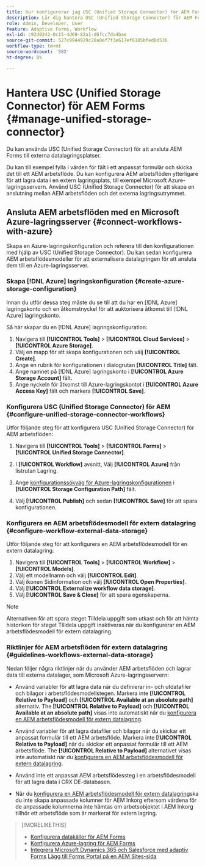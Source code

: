 ```yaml
---
title: Hur konfigurerar jag USC (Unified Storage Connector) för AEM Forms?
description: Lär dig hantera USC (Unified Storage Connector) för AEM Forms. Använd USC (Unified Storage Connector) för att ansluta AEM Forms till externa datalagringsplatser.
role: Admin, Developer, User
feature: Adaptive Forms, Workflow
exl-id: c93d0242-0c15-4d69-82a1-d6fcc7da4bae
source-git-commit: 527c9944929c28a0ef7f3e617ef6185bfed0d536
workflow-type: tm+mt
source-wordcount: '582'
ht-degree: 0%

---
```


# Hantera USC (Unified Storage Connector) för AEM Forms {#manage-unified-storage-connector}

Du kan använda USC (Unified Storage Connector) för att ansluta AEM Forms till externa datalagringsplatser.

Du kan till exempel fylla i värden för fält i ett anpassat formulär och skicka det till ett AEM arbetsflöde. Du kan konfigurera AEM arbetsflöden ytterligare för att lagra data i en extern lagringsplats, till exempel Microsoft Azure-lagringsservern. Använd USC (Unified Storage Connector) för att skapa en anslutning mellan AEM arbetsflöden och det externa lagringsutrymmet.

## Ansluta AEM arbetsflöden med en Microsoft Azure-lagringsserver {#connect-workflows-with-azure}

Skapa en Azure-lagringskonfiguration och referera till den konfigurationen med hjälp av USC (Unified Storage Connector). Du kan sedan konfigurera AEM arbetsflödesmodeller för att externalisera datalagringen för att ansluta dem till en Azure-lagringsserver.

### Skapa [!DNL Azure] lagringskonfiguration {#create-azure-storage-configuration}

Innan du utför dessa steg måste du se till att du har en [!DNL Azure] lagringskonto och en åtkomstnyckel för att auktorisera åtkomst till [!DNL Azure] lagringskonto.

Så här skapar du en [!DNL Azure] lagringskonfiguration:

1. Navigera till **[!UICONTROL Tools]** > **[!UICONTROL Cloud Services]** > **[!UICONTROL Azure Storage]**.
1. Välj en mapp för att skapa konfigurationen och välj **[!UICONTROL Create]**.
1. Ange en rubrik för konfigurationen i dialogrutan **[!UICONTROL Title]** fält.
1. Ange namnet på [!DNL Azure] lagringskonto i **[!UICONTROL Azure Storage Account]** fält.
1. Ange nyckeln för åtkomst till Azure-lagringskontot i **[!UICONTROL Azure Access Key]** fält och markera **[!UICONTROL Save]**.

### Konfigurera USC (Unified Storage Connector) för AEM {#configure-unified-storage-connector-workflows}

Utför följande steg för att konfigurera USC (Unified Storage Connector) för AEM arbetsflöden:

1. Navigera till **[!UICONTROL Tools]** > **[!UICONTROL Forms]** > **[!UICONTROL Unified Storage Connector]**.

1. I **[!UICONTROL Workflow]** avsnitt, Välj **[!UICONTROL Azure]** från listrutan Lagring.
1. Ange [konfigurationssökväg för Azure-lagringskonfigurationen](#create-azure-storage-configuration) i **[!UICONTROL Storage Configuration Path]** fält.
1. Välj **[!UICONTROL Publish]** och sedan **[!UICONTROL Save]** för att spara konfigurationen.

### Konfigurera en AEM arbetsflödesmodell för extern datalagring {#configure-workflow-external-data-storage}

Utför följande steg för att konfigurera en AEM arbetsflödesmodell för en extern datalagring:

1. Navigera till **[!UICONTROL Tools]** > **[!UICONTROL Workflow]** > **[!UICONTROL Models]**.
1. Välj ett modellnamn och välj **[!UICONTROL Edit]**.
1. Välj ikonen Sidinformation och välj **[!UICONTROL Open Properties]**.
1. Välj **[!UICONTROL Externalize workflow data storage]**.
1. Välj **[!UICONTROL Save & Close]** för att spara egenskaperna.

>[!NOTE]
>
>Alternativen för att spara steget Tilldela uppgift som utkast och för att hämta historiken för steget Tilldela uppgift inaktiveras när du konfigurerar en AEM arbetsflödesmodell för extern datalagring.

### Riktlinjer för AEM arbetsflöden för extern datalagring {#guidelines-workflows-external-data-storage}

Nedan följer några riktlinjer när du använder AEM arbetsflöden och lagrar data till externa datalager, som Microsoft Azure-lagringsservern:

* Använd variabler för att lagra data när du definierar in- och utdatafiler och bilagor i arbetsflödesmodellstegen. Markera inte **[!UICONTROL Relative to Payload]** och **[!UICONTROL Available at an absolute path]** alternativ. The **[!UICONTROL Relative to Payload]** och **[!UICONTROL Available at an absolute path]** visas inte automatiskt när du [konfigurera en AEM arbetsflödesmodell för extern datalagring](#configure-workflow-external-data-storage).

* Använd variabler för att lagra datafiler och bilagor när du skickar ett anpassat formulär till ett AEM arbetsflöde. Markera inte **[!UICONTROL Relative to Payload]** när du skickar ett anpassat formulär till ett AEM arbetsflöde. The **[!UICONTROL Relative to Payload]** alternativet visas inte automatiskt när du [konfigurera en AEM arbetsflödesmodell för extern datalagring](#configure-workflow-external-data-storage).

* Använd inte ett anpassat AEM arbetsflödessteg i en arbetsflödesmodell för att lagra data i CRX DE-databasen.

* När du [konfigurera en AEM arbetsflödesmodell för extern datalagring](#configure-workflow-external-data-storage)ska du inte skapa anpassade kolumner för AEM Inkorg eftersom värdena för de anpassade kolumnerna inte hämtas om arbetsobjektet i AEM Inkorg tillhör ett arbetsflöde som är markerat för extern lagring.

>[!MORELIKETHIS]
>
>* [Konfigurera datakällor för AEM Forms](/help/forms/configure-data-sources.md)
>* [Konfigurera Azure-lagring för AEM Forms](/help/forms/configure-azure-storage.md)
>* [Integrera Microsoft Dynamics 365 och Salesforce med adaptiv Forms](/help/forms/configure-msdynamics-salesforce.md)
>  [Lägg till Forms Portal på en AEM Sites-sida](/help/forms/configure-forms-portal.md)
